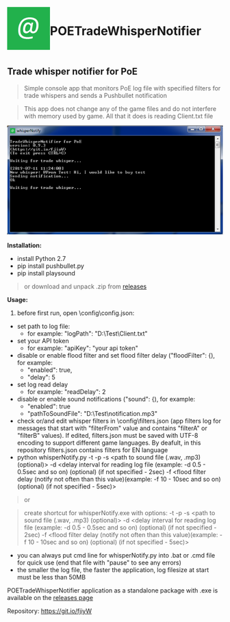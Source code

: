 <img align="left" width="100" height="100" src="https://github.com/Doberm4n/POETradeWhisperNotifier/blob/master/res/message.png">

# POETradeWhisperNotifier 
<br>

## Trade whisper notifier for PoE

> Simple console app that monitors PoE log file with specified filters for trade whispers and sends a Pushbullet notification

> This app does not change any of the game files and do not interfere with memory used by game. All that it does is reading Client.txt file

![alt text](https://github.com/Doberm4n/POETradeWhisperNotifier/blob/master/res/screenshot.png)
 
**Installation:**
- install Python 2.7
- pip install pushbullet.py
- pip install playsound

>or download and unpack .zip from [releases](https://github.com/Doberm4n/POETradeWhisperNotifier/releases/latest)

**Usage:** 
1. before first run, open \config\config.json:
  - set path to log file:
    - for example: "logPath": "D:\\Test\\Client.txt"
  - set your API token
    - for example: "apiKey": "your api token"
  - disable or enable flood filter and set flood filter delay ("floodFilter": {), for example:
    - "enabled": true,
    - "delay": 5
  - set log read delay
    - for example: "readDelay": 2
  - disable or enable sound notifications ("sound": {), for example:
    - "enabled": true
    - "pathToSoundFile": "D:\\Test\notification.mp3"
- check or/and edit whisper filters in \config\filters.json (app filters log for messages that start with "filterFrom" value and contains "filterA" or "filterB" values). If edited, filters.json must be saved with UTF-8 encoding to support different game languages. By deafult, in this repository filters.json contains filters for EN language
- python whisperNotify.py -t <token> -p <path to log file> -s <path to sound file (.wav, .mp3) (optional)> -d <delay interval for reading log file (example: -d 0.5 - 0.5sec and so on) (optional) (if not specified - 2sec) -f <flood filter delay (notify not often than this value)(example: -f 10 - 10sec and so on) (optional) (if not specified - 5sec)> 
>or

> create shortcut for whisperNotify.exe with options: -t <token> -p <path to log file> -s <path to sound file (.wav, .mp3) (optional)> -d <delay interval for reading log file (example: -d 0.5 - 0.5sec and so on) (optional) (if not specified - 2sec) -f <flood filter delay (notify not often than this value)(example: -f 10 - 10sec and so on) (optional) (if not specified - 5sec)>
- you can always put cmd line for whisperNotify.py into .bat or .cmd file for quick use (end that file with "pause" to see any errors)
- the smaller the log file, the faster the application, log filesize at start must be less than 50MB


POETradeWhisperNotifier application as a standalone package with .exe is available on the [releases page](https://github.com/Doberm4n/POETradeWhisperNotifier/releases/latest)

Repository: https://git.io/fjiyW
